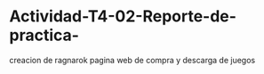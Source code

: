 # Actividad-T4-02-Reporte-de-practica-
creacion de ragnarok pagina web de compra y descarga de juegos
